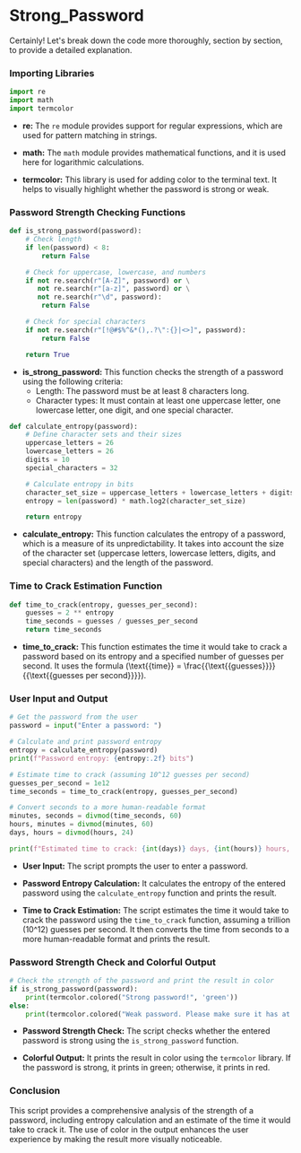 # Strong_Password
Certainly! Let's break down the code more thoroughly, section by section, to provide a detailed explanation.

### Importing Libraries

```python
import re
import math
import termcolor
```

- **re:** The `re` module provides support for regular expressions, which are used for pattern matching in strings.

- **math:** The `math` module provides mathematical functions, and it is used here for logarithmic calculations.

- **termcolor:** This library is used for adding color to the terminal text. It helps to visually highlight whether the password is strong or weak.

### Password Strength Checking Functions

```python
def is_strong_password(password):
    # Check length
    if len(password) < 8:
        return False

    # Check for uppercase, lowercase, and numbers
    if not re.search(r"[A-Z]", password) or \
       not re.search(r"[a-z]", password) or \
       not re.search(r"\d", password):
        return False

    # Check for special characters
    if not re.search(r"[!@#$%^&*(),.?\":{}|<>]", password):
        return False

    return True
```

- **is_strong_password:** This function checks the strength of a password using the following criteria:
  - Length: The password must be at least 8 characters long.
  - Character types: It must contain at least one uppercase letter, one lowercase letter, one digit, and one special character.

```python
def calculate_entropy(password):
    # Define character sets and their sizes
    uppercase_letters = 26
    lowercase_letters = 26
    digits = 10
    special_characters = 32  

    # Calculate entropy in bits
    character_set_size = uppercase_letters + lowercase_letters + digits + special_characters
    entropy = len(password) * math.log2(character_set_size)

    return entropy
```

- **calculate_entropy:** This function calculates the entropy of a password, which is a measure of its unpredictability. It takes into account the size of the character set (uppercase letters, lowercase letters, digits, and special characters) and the length of the password.

### Time to Crack Estimation Function

```python
def time_to_crack(entropy, guesses_per_second):
    guesses = 2 ** entropy
    time_seconds = guesses / guesses_per_second
    return time_seconds
```

- **time_to_crack:** This function estimates the time it would take to crack a password based on its entropy and a specified number of guesses per second. It uses the formula \(\text{{time}} = \frac{{\text{{guesses}}}}{{\text{{guesses per second}}}}\).

### User Input and Output

```python
# Get the password from the user
password = input("Enter a password: ")

# Calculate and print password entropy
entropy = calculate_entropy(password)
print(f"Password entropy: {entropy:.2f} bits")

# Estimate time to crack (assuming 10^12 guesses per second)
guesses_per_second = 1e12
time_seconds = time_to_crack(entropy, guesses_per_second)

# Convert seconds to a more human-readable format
minutes, seconds = divmod(time_seconds, 60)
hours, minutes = divmod(minutes, 60)
days, hours = divmod(hours, 24)

print(f"Estimated time to crack: {int(days)} days, {int(hours)} hours, {int(minutes)} minutes, {int(seconds)} seconds")
```

- **User Input:** The script prompts the user to enter a password.

- **Password Entropy Calculation:** It calculates the entropy of the entered password using the `calculate_entropy` function and prints the result.

- **Time to Crack Estimation:** The script estimates the time it would take to crack the password using the `time_to_crack` function, assuming a trillion (10^12) guesses per second. It then converts the time from seconds to a more human-readable format and prints the result.

### Password Strength Check and Colorful Output

```python
# Check the strength of the password and print the result in color
if is_strong_password(password):
    print(termcolor.colored("Strong password!", 'green'))
else:
    print(termcolor.colored("Weak password. Please make sure it has at least 8 characters, including uppercase, lowercase, numbers, and special characters.", 'red'))
```

- **Password Strength Check:** The script checks whether the entered password is strong using the `is_strong_password` function.

- **Colorful Output:** It prints the result in color using the `termcolor` library. If the password is strong, it prints in green; otherwise, it prints in red.

### Conclusion

This script provides a comprehensive analysis of the strength of a password, including entropy calculation and an estimate of the time it would take to crack it. The use of color in the output enhances the user experience by making the result more visually noticeable.
